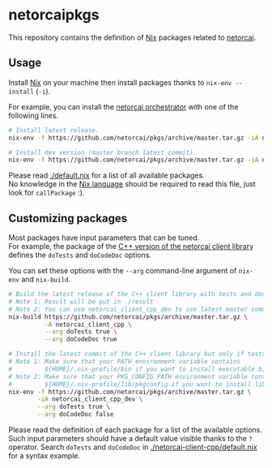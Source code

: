 netorcaipkgs
============

This repository contains the definition of [Nix] packages related to [netorcai].

Usage
-----
Install [Nix] on your machine then install packages thanks to ``nix-env --install`` (``-i``).

For example, you can install the [netorcai orchestrator] with one of the following lines.
``` bash
# Install latest release.
nix-env -f https://github.com/netorcai/pkgs/archive/master.tar.gz -iA netorcai

# Install dev version (master branch latest commit).
nix-env -f https://github.com/netorcai/pkgs/archive/master.tar.gz -iA netorcai_dev
```

Please read [./default.nix] for a list of all available packages.  
No knowledge in the [Nix language] should be required to read this file,
just look for ``callPackage`` :).

Customizing packages
--------------------
Most packages have input parameters that can be tuned.  
For example, the package of the [C++ version of the netorcai client library]
defines the ``doTests`` and ``doCodeDoc`` options.

You can set these options with the ``--arg`` command-line argument of ``nix-env`` and ``nix-build``.

``` bash
# Build the latest release of the C++ client library with tests and doxygen doc.
# Note 1: Result will be put in ./result
# Note 2: You can use netorcai_client_cpp_dev to use latest master commit instead.
nix-build https://github.com/netorcai/pkgs/archive/master.tar.gz \
          -A netorcai_client_cpp \
          --arg doTests true \
          --arg doCodeDoc true

# Install the latest commit of the C++ client library but only if tests pass.
# Note 1: Make sure that your PATH environment variable contains
#         ${HOME}/.nix-profile/bin if you want to install executable binaries.
# Note 2: Make sure that your PKG_CONFIG_PATH environment variable contains
#         ${HOME}/.nix-profile/lib/pkgconfig if you want to install libraries.
nix-env -f https://github.com/netorcai/pkgs/archive/master.tar.gz \
        -iA netorcai_client_cpp_dev \
        --arg doTests true \
        --arg doCodeDoc false
```

Please read the definition of each package for a list of the available options.
Such input parameters should have a default value visible thanks to the ``?`` operator.
Search ``doTests`` and ``doCodeDoc`` in [./netorcai-client-cpp/default.nix]
for a syntax example.

[Nix]: https://nixos.org/nix/
[Nix language]: https://nixos.org/nix/manual/#ch-expression-language

[netorcai]: https://github.com/netorcai/
[netorcai orchestrator]: https://github.com/netorcai/netorcai
[C++ version of the netorcai client library]: https://github.com/netorcai/netorcai-client-cpp

[./default.nix]: ./default.nix
[./netorcai-client-cpp/default.nix]: ./netorcai-client-cpp/default.nix
